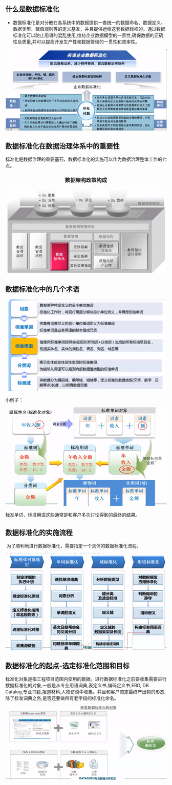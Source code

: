 ## 什么是数据标准化

- 数据标准化是对分散在各系统中的数据提供一套统一的数据命名、数据定义、数据类型、赋值规则等的定义基准，并且提供运维这套数据标椎的。通过数据标准化可以防止用语的混乱使用,维持企业数据模型的一贯性,确保数据的正确性及质量,并可以提高开发生产性和数据管理的一贯性和效率性。

![1563869290329](./img/1563869290329.png)



## 数据标准化在数据治理体系中的重要性

标准化是数据治理的重要基石，数据标准化的实施可以作为数据治理整体工作的七点。

<center><h3>数据架构政策构成</h3></center>

![1563869854416](./img/1563869854416.png)

## 数据标准化中的几个术语

![1563871191005](./img/1563871191005.png)

小例子：

![1563871988469](./img/1563871988469.png)

标准单词、标准用语这些通常是和客户多次讨论得到的最终的结果。

## 数据标准化的实施流程

​	为了顺利地进行数据标准化，需要指定一个具体的数据标准化流程。

![1563872603559](./img/1563872603559.png)



## 数据标准化的起点-选定标准化范围和目标

​	标准化对象是指工程项目范围内使用的数据。进行数据标准化之前要收集需要进行数据标准化的对象,一般是从专业用语词典,表定义书,编码定义书,ERD, DB Catalog,专业书籍,报道材料,人物访谈中收集。并且和客户商定最终产出物的形态,除了标准词典之外,是否还要做所有老字段的标准化命名。

![1564371128630](./img/1564371128630.png)

